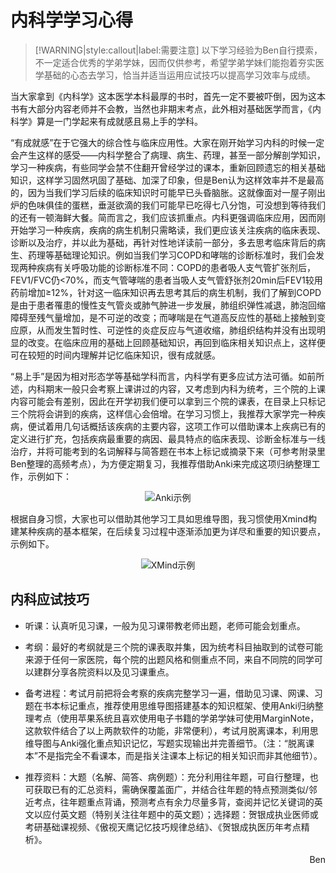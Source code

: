 # 内科学学习心得

> [!WARNING|style:callout|label:需要注意]
> 以下学习经验为Ben自行摸索，不一定适合优秀的学弟学妹，因而仅供参考，希望学弟学妹们能抱着夯实医学基础的心态去学习，恰当并适当运用应试技巧以提高学习效率与成绩。

当大家拿到《内科学》这本医学本科最厚的书时，首先一定不要被吓倒，因为这本书有大部分内容老师并不会教，当然也非期末考点，此外相对基础医学而言，《内科学》算是一门学起来有成就感且易上手的学科。

“有成就感”在于它强大的综合性与临床应用性。大家在刚开始学习内科的时候一定会产生这样的感受——内科学整合了病理、病生、药理，甚至一部分解剖学知识，学习一种疾病，有些同学会禁不住翻开曾经学过的课本，重新回顾遗忘的相关基础知识，这样学习固然巩固了基础、加深了印象，但是Ben认为这样效率并不是最高的，因为当我们学习后续的临床知识时可能早已头昏脑胀。这就像面对一屋子刚出炉的色味俱佳的蛋糕，垂涎欲滴的我们可能早已吃得七八分饱，可没想到等待我们的还有一顿海鲜大餐。简而言之，我们应该抓重点。内科更强调临床应用，因而刚开始学习一种疾病，疾病的病生机制只需略读，我们更应该关注疾病的临床表现、诊断以及治疗，并以此为基础，再针对性地详读前一部分，多去思考临床背后的病生、药理等基础理论知识。例如当我们学习COPD和哮喘的诊断标准时，我们会发现两种疾病有关呼吸功能的诊断标准不同：COPD的患者吸人支气管扩张剂后，FEV1/FVC仍<70%，而支气管哮喘的患者当吸人支气管舒张剂20min后FEV1较用药前增加≥12%，针对这一临床知识再去思考其后的病生机制，我们了解到COPD是由于患者罹患的慢性支气管炎或肺气肿进一步发展，肺组织弹性减退，肺泡回缩障碍至残气量增加，是不可逆的改变；而哮喘是在气道高反应性的基础上接触到变应原，从而发生暂时性、可逆性的炎症反应与气道收缩，肺组织结构并没有出现明显的改变。在临床应用的基础上回顾基础知识，再回到临床相关知识点上，这样便可在较短的时间内理解并记忆临床知识，很有成就感。

“易上手”是因为相对形态学等基础学科而言，内科学有更多应试方法可循。如前所述，内科期末一般只会考察上课讲过的内容，又考虑到内科为统考，三个院的上课内容可能会有差别，因此在开学初我们便可以拿到三个院的课表，在目录上只标记三个院将会讲到的疾病，这样信心会倍增。在学习习惯上，我推荐大家学完一种疾病，便试着用几句话概括该疾病的主要内容，这项工作可以借助课本上疾病已有的定义进行扩充，包括疾病最重要的病因、最具特点的临床表现、诊断金标准与一线治疗，并将可能考到的名词解释与简答题在书本上标记或摘录下来（可参考附录里Ben整理的高频考点），为方便定期复习，我推荐借助Anki来完成这项归纳整理工作，示例如下：

<div align=center>
<img src="https://gitee.com/xunlutzp/xunlutzp/raw/master/Image/Ch1_5-2_1.png" alt="Anki示例">
</div>

根据自身习惯，大家也可以借助其他学习工具如思维导图，我习惯使用Xmind构建某种疾病的基本框架，在后续复习过程中逐渐添加更为详尽和重要的知识要点，示例如下。

<div align=center>
<img src="https://gitee.com/xunlutzp/xunlutzp/raw/master/Image/Ch1_5-2_2.png" alt="XMind示例">
</div>

## 内科应试技巧

+ 听课：认真听见习课，一般为见习课带教老师出题，老师可能会划重点。

+ 考纲：最好的考纲就是三个院的课表取并集，因为统考科目抽取到的试卷可能来源于任何一家医院，每个院的出题风格和侧重点不同，来自不同院的同学可以建群分享各院资料以及见习课重点。

+ 备考进程：考试月前把将会考察的疾病完整学习一遍，借助见习课、网课、习题在书本标记重点，推荐使用思维导图搭建基本的知识框架、使用Anki归纳整理考点（使用苹果系统且喜欢使用电子书籍的学弟学妹可使用MarginNote，这款软件结合了以上两款软件的功能，非常便利），考试月脱离课本，利用思维导图与Anki强化重点知识记忆，写题实现输出并完善细节。（注：“脱离课本”不是指完全不看课本，而是指关注课本上标记的相关知识而非其他细节）。

+ 推荐资料：大题（名解、简答、病例题）：充分利用往年题，可自行整理，也可获取已有的汇总资料，需确保覆盖面广，并结合往年题的特点预测类似/邻近考点，往年题重点背诵，预测考点有余力尽量多背，查阅并记忆关键词的英文以应付英文题（特别关注往年题中的英文题）；选择题：贺银成执业医师或考研基础课视频、《傲视天鹰记忆技巧规律总结》、《贺银成执医历年考点精析》。

<p align="right">Ben</p>